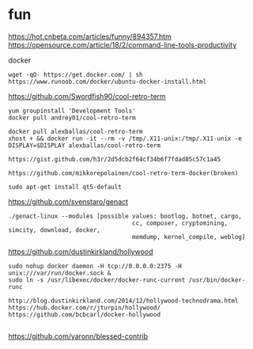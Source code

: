# fun

https://hot.cnbeta.com/articles/funny/894357.htm
https://opensource.com/article/18/2/command-line-tools-productivity



docker
```
wget -qO- https://get.docker.com/ | sh
https://www.runoob.com/docker/ubuntu-docker-install.html
```

https://github.com/Swordfish90/cool-retro-term
```
yum groupinstall 'Development Tools'
docker pull andrey01/cool-retro-term

docker pull alexballas/cool-retro-term
xhost + && docker run -it --rm -v /tmp/.X11-unix:/tmp/.X11-unix -e DISPLAY=$DISPLAY alexballas/cool-retro-term

https://gist.github.com/h3r/2d5dcb2f64cf34b6f7fdad85c57c1a45

https://github.com/mikkorepolainen/cool-retro-term-docker(broken)

sudo apt-get install qt5-default
```

https://github.com/svenstaro/genact

```
./genact-linux --modules [possible values: bootlog, botnet, cargo,
                                   cc, composer, cryptomining, simcity, download, docker,
                                   memdump, kernel_compile, weblog]
```

https://github.com/dustinkirkland/hollywood

```
sudo nohup docker daemon -H tcp://0.0.0.0:2375 -H unix:///var/run/docker.sock &
sudo ln -s /usr/libexec/docker/docker-runc-current /usr/bin/docker-runc

http://blog.dustinkirkland.com/2014/12/hollywood-technodrama.html
https://hub.docker.com/r/jturpin/hollywood/
https://github.com/bcbcarl/docker-hollywood


```
https://github.com/yaronn/blessed-contrib
